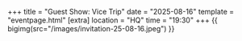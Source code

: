 +++
title = "Guest Show: Vice Trip"
date = "2025-08-16"
template = "eventpage.html"
[extra]
location = "HQ"
time = "19:30"
+++
{{ bigimg(src="/images/invitation-25-08-16.jpeg") }}
